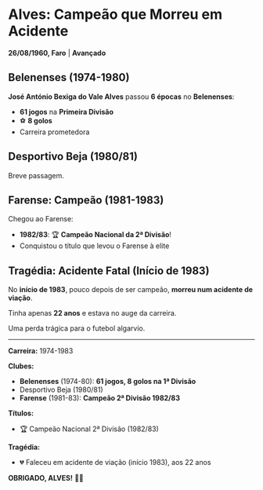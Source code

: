# Alves: Campeão que Morreu em Acidente

**26/08/1960, Faro** | **Avançado**

## Belenenses (1974-1980)

**José António Bexiga do Vale Alves** passou **6 épocas** no **Belenenses**:
- **61 jogos** na **Primeira Divisão**
- ⚽ **8 golos**
- Carreira prometedora

## Desportivo Beja (1980/81)

Breve passagem.

## Farense: Campeão (1981-1983)

Chegou ao Farense:
- **1982/83**: 🏆 **Campeão Nacional da 2ª Divisão**!
- Conquistou o título que levou o Farense à elite

## Tragédia: Acidente Fatal (Início de 1983)

No **início de 1983**, pouco depois de ser campeão, **morreu num acidente de viação**.

Tinha apenas **22 anos** e estava no auge da carreira.

Uma perda trágica para o futebol algarvio.

---

**Carreira:** 1974-1983

**Clubes:**
- **Belenenses** (1974-80): **61 jogos, 8 golos na 1ª Divisão**
- Desportivo Beja (1980/81)
- **Farense** (1981-83): **Campeão 2ª Divisão 1982/83**

**Títulos:**
- 🏆 Campeão Nacional 2ª Divisão (1982/83)

**Tragédia:**
- 💔 Faleceu em acidente de viação (início 1983), aos 22 anos

**OBRIGADO, ALVES!** 🦁💔
